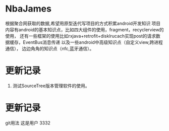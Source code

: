 # NbaJames
根据聚合网获取的数据,希望用原型迭代写项目的方式积累android开发知识
项目内容有android的基本知识点，比如四大组件的使用，fragment，recyclerview的使用，
还有一些框架的使用比如rxjava+retrofit+disklrucach实现post的请求数据缓存，EventBus消息传递
以及一些android中高级知识点（自定义view,跨进程通信），
边边角角的知识点（nfc,蓝牙通信）。
# 更新记录
1. 测试SourceTree版本管理软件的使用。
# 更新记录
git用法
这是用户
3332
